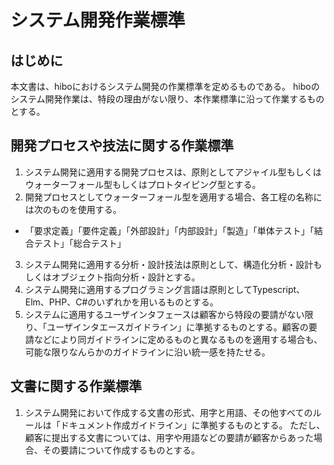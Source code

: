 # システム開発作業標準

## はじめに

本文書は、hiboにおけるシステム開発の作業標準を定めるものである。
hiboのシステム開発作業は、特段の理由がない限り、本作業標準に沿って作業するものとする。

## 開発プロセスや技法に関する作業標準

1. システム開発に適用する開発プロセスは、原則としてアジャイル型もしくはウォーターフォール型もしくはプロトタイピング型とする。
1. 開発プロセスとしてウォーターフォール型を適用する場合、各工程の名称には次のものを使用する。
  * 「要求定義」「要件定義」「外部設計」「内部設計」「製造」「単体テスト」「結合テスト」「総合テスト」
3. システム開発に適用する分析・設計技法は原則として、構造化分析・設計もしくはオブジェクト指向分析・設計とする。
1. システム開発に適用するプログラミング言語は原則としてTypescript、Elm、PHP、C#のいずれかを用いるものとする。
1. システムに適用するユーザインタフェースは顧客から特段の要請がない限り、「ユーザインタエースガイドライン」に準拠するものとする。顧客の要請などにより同ガイドラインに定めるものと異なるものを適用する場合も、可能な限りなんらかのガイドラインに沿い統一感を持たせる。

## 文書に関する作業標準

1. システム開発において作成する文書の形式、用字と用語、その他すべてのルールは「ドキュメント作成ガイドライン」に準拠するものとする。
ただし、顧客に提出する文書については、用字や用語などの要請が顧客からあった場合、その要請について作成するものとする。